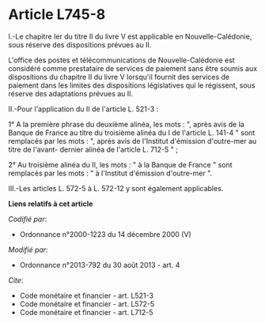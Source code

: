 # Article L745-8

I.-Le chapitre Ier du titre II du livre V est applicable en Nouvelle-Calédonie, sous réserve des dispositions prévues au II. 

L'office des postes et télécommunications de Nouvelle-Calédonie est considéré comme prestataire de services de paiement sans
être soumis aux dispositions du chapitre II du livre V lorsqu'il fournit des services de paiement dans les limites des
dispositions législatives qui le régissent, sous réserve des adaptations prévues au II. 

II.-Pour l'application du II de l'article L. 521-3 : 

1° A la première phrase du deuxième alinéa, les mots : ", après avis de la Banque de France au titre du troisième alinéa du I
de l'article L. 141-4 " sont remplacés par les mots : ", après avis de l'Institut d'émission d'outre-mer au titre de l'avant-
dernier alinéa de l'article L. 712-5 " ; 

2° Au troisième alinéa du II, les mots : " à la Banque de France " sont remplacés par les mots : " à l'Institut d'émission
d'outre-mer ". 

III.-Les articles L. 572-5 à L. 572-12 y sont également applicables.

**Liens relatifs à cet article**

_Codifié par_:

  - Ordonnance n°2000-1223 du 14 décembre 2000 (V)

_Modifié par_:

  - Ordonnance n°2013-792 du 30 août 2013 - art. 4

_Cite_:

  - Code monétaire et financier - art. L521-3
  - Code monétaire et financier - art. L572-5
  - Code monétaire et financier - art. L712-5
